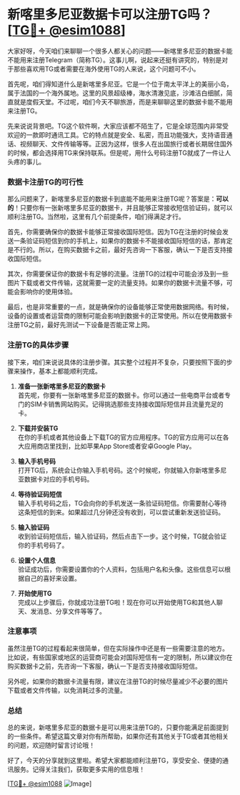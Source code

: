 # 新喀里多尼亚数据卡可以注册TG吗？[[TG💪+ @esim1088](https://t.me/s/esim1088)]

大家好呀，今天咱们来聊聊一个很多人都关心的问题——新喀里多尼亚的数据卡能不能用来注册Telegram（简称TG）。这事儿啊，说起来还挺有讲究的，特别是对于那些喜欢用TG或者需要在海外使用TG的人来说，这个问题可不小。

首先呢，咱们得知道什么是新喀里多尼亚。它是一个位于南太平洋上的美丽小岛，属于法国的一个海外属地。这里的风景超级棒，海水清澈见底，沙滩洁白细腻，简直就是度假天堂。不过呢，咱们今天不聊旅游，而是来聊聊这里的数据卡能不能用来注册TG。

先来说说背景吧。TG这个软件啊，大家应该都不陌生了，它是全球范围内非常受欢迎的一款即时通讯工具。它的特点就是安全、私密，而且功能强大，支持语音通话、视频聊天、文件传输等等。正因为这样，很多人在出国旅行或者长期居住国外的时候，都会选择用TG来保持联系。但是呢，用什么号码注册TG就成了一件让人头疼的事儿。

### 数据卡注册TG的可行性

那么问题来了，新喀里多尼亚的数据卡到底能不能用来注册TG呢？答案是：**可以的**！只要你有一张新喀里多尼亚的数据卡，并且能够正常接收短信验证码，就可以顺利注册TG。当然啦，这里有几个前提条件，咱们得满足才行。

首先，你需要确保你的数据卡能够正常接收国际短信。因为TG在注册的时候会发送一条验证码短信到你的手机上，如果你的数据卡不能接收国际短信的话，那肯定是不行的。所以，在购买数据卡之前，最好先咨询一下客服，确认一下是否支持接收国际短信。

其次，你需要保证你的数据卡有足够的流量。注册TG的过程中可能会涉及到一些图片下载或者文件传输，这就需要一定的流量支持。如果你的数据卡流量不够，可能会影响你的使用体验。

最后，也是非常重要的一点，就是确保你的设备能够正常使用数据网络。有时候，设备的设置或者运营商的限制可能会影响到数据卡的正常使用。所以在使用数据卡注册TG之前，最好先测试一下设备是否能正常上网。

### 注册TG的具体步骤

接下来，咱们来说说具体的注册步骤。其实整个过程并不复杂，只要按照下面的步骤来操作，基本上都能顺利完成。

1. **准备一张新喀里多尼亚的数据卡**  
   首先呢，你要有一张新喀里多尼亚的数据卡。你可以通过一些电商平台或者专门的SIM卡销售网站购买。记得挑选那些支持接收国际短信并且流量充足的卡。

2. **下载并安装TG**  
   在你的手机或者其他设备上下载TG的官方应用程序。TG的官方应用可以在各大应用商店里找到，比如苹果App Store或者安卓Google Play。

3. **输入手机号码**  
   打开TG后，系统会让你输入手机号码。这个时候呢，你就输入你新喀里多尼亚数据卡对应的手机号码。

4. **等待验证码短信**  
   输入手机号码之后，TG会向你的手机发送一条验证码短信。你需要耐心等待这条短信的到来。如果超过几分钟还没有收到，可以尝试重新发送验证码。

5. **输入验证码**  
   收到验证码短信后，输入验证码，然后点击下一步。这个时候，TG就会验证你的手机号码了。

6. **设置个人信息**  
   验证成功后，你需要设置你的个人资料，包括用户名和头像。这些信息可以根据自己的喜好来设置。

7. **开始使用TG**  
   完成以上步骤后，你就成功注册TG啦！现在你可以开始使用TG和其他人聊天、发消息、分享文件等等了。

### 注意事项

虽然注册TG的过程看起来很简单，但在实际操作中还是有一些需要注意的地方。比如说，有些国家或地区的运营商可能会对国际短信有一定的限制，所以建议你在购买数据卡之前，先咨询一下客服，确认一下是否支持接收国际短信。

另外呢，如果你的数据卡流量有限，建议在注册TG的时候尽量减少不必要的图片下载或者文件传输，以免消耗过多的流量。

### 总结

总的来说，新喀里多尼亚的数据卡是可以用来注册TG的，只要你能满足前面提到的一些条件。希望这篇文章对你有所帮助，如果你还有其他关于TG或者其他相关的问题，欢迎随时留言讨论哦！

好了，今天的分享就到这里啦。希望大家都能顺利注册TG，享受安全、便捷的通讯服务。记得关注我们，获取更多实用的信息哦！

[[TG💪+ @esim1088](https://t.me/s/esim1088) ![Image](https://i.postimg.cc/4NQfJmqS/Snipaste-2025-05-13-00-14-12.png)]